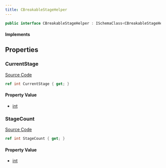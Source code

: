 ```yaml
---
title: CBreakableStageHelper
---
```


```csharp
public interface CBreakableStageHelper : ISchemaClass<CBreakableStageHelper>, ISchemaField, ISchemaClass, INativeHandle
```

#### Implements

## Properties

### CurrentStage

[Source Code](https://github.com/swiftly-solution/swiftlys2/blob/beta/managed/src/SwiftlyS2.Generated/Schemas/Interfaces/CBreakableStageHelper.cs#L16)

```csharp
ref int CurrentStage { get; }
```

#### Property Value

- [int](https://learn.microsoft.com/dotnet/api/system.int32)

### StageCount

[Source Code](https://github.com/swiftly-solution/swiftlys2/blob/beta/managed/src/SwiftlyS2.Generated/Schemas/Interfaces/CBreakableStageHelper.cs#L18)

```csharp
ref int StageCount { get; }
```

#### Property Value

- [int](https://learn.microsoft.com/dotnet/api/system.int32)

